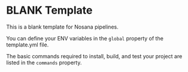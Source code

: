 # BLANK Template

This is a blank template for Nosana pipelines.

You can define your ENV variables in the `global` property of the template.yml file.

The basic commands required to install, build, and test your project are listed in the `commands` property.
